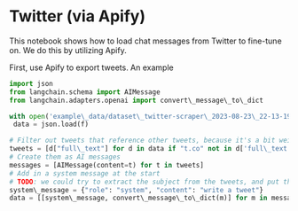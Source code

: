 # Twitter (via Apify)

This notebook shows how to load chat messages from Twitter to fine-tune on. We do this by utilizing Apify.

First, use Apify to export tweets. An example

```python
import json  
from langchain.schema import AIMessage  
from langchain.adapters.openai import convert\_message\_to\_dict  

```

```python
with open('example\_data/dataset\_twitter-scraper\_2023-08-23\_22-13-19-740.json') as f:  
 data = json.load(f)  

```

```python
# Filter out tweets that reference other tweets, because it's a bit weird  
tweets = [d["full\_text"] for d in data if "t.co" not in d['full\_text']]  
# Create them as AI messages  
messages = [AIMessage(content=t) for t in tweets]  
# Add in a system message at the start  
# TODO: we could try to extract the subject from the tweets, and put that in the system message.  
system\_message = {"role": "system", "content": "write a tweet"}  
data = [[system\_message, convert\_message\_to\_dict(m)] for m in messages]  

```
